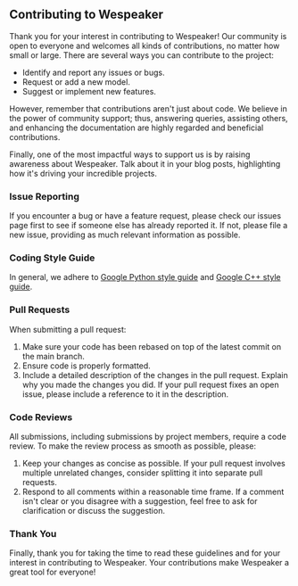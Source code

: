 ## Contributing to Wespeaker

Thank you for your interest in contributing to Wespeaker!
Our community is open to everyone and welcomes all kinds of contributions, no matter how small or large.
There are several ways you can contribute to the project:

- Identify and report any issues or bugs.
- Request or add a new model.
- Suggest or implement new features.

However, remember that contributions aren't just about code.
We believe in the power of community support; thus, answering queries, assisting others, and enhancing the documentation
are highly regarded and beneficial contributions.

Finally, one of the most impactful ways to support us is by raising awareness about Wespeaker.
Talk about it in your blog posts, highlighting how it's driving your incredible projects.


### Issue Reporting

If you encounter a bug or have a feature request, please check our issues page first to see if someone else has already
reported it.
If not, please file a new issue, providing as much relevant information as possible.

### Coding Style Guide

In general, we adhere to [Google Python style guide](https://google.github.io/styleguide/pyguide.html)
and [Google C++ style guide](https://google.github.io/styleguide/cppguide.html).

### Pull Requests

When submitting a pull request:

1. Make sure your code has been rebased on top of the latest commit on the main branch.
2. Ensure code is properly formatted.
3. Include a detailed description of the changes in the pull request.
   Explain why you made the changes you did.
   If your pull request fixes an open issue, please include a reference to it in the description.

### Code Reviews

All submissions, including submissions by project members, require a code review.
To make the review process as smooth as possible, please:

1. Keep your changes as concise as possible.
   If your pull request involves multiple unrelated changes, consider splitting it into separate pull requests.
2. Respond to all comments within a reasonable time frame.
   If a comment isn't clear or you disagree with a suggestion, feel free to ask for clarification or discuss the
   suggestion.

### Thank You

Finally, thank you for taking the time to read these guidelines and for your interest in contributing to Wespeaker.
Your contributions make Wespeaker a great tool for everyone!

